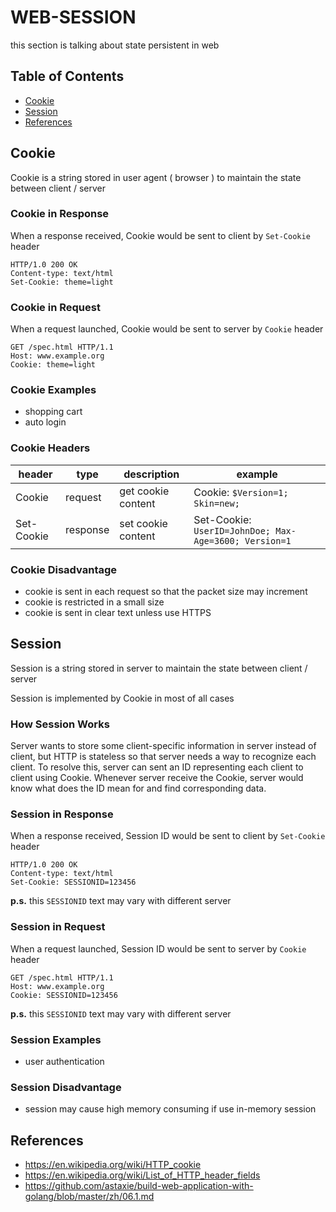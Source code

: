 # WEB-SESSION

this section is talking about state persistent in web

## Table of Contents
- [Cookie](#Cookie)
- [Session](#Session)
- [References](#References)

## Cookie
Cookie is a string stored in user agent ( browser ) to maintain the state between client / server

### Cookie in Response
When a response received, Cookie would be sent to client by `Set-Cookie` header

    HTTP/1.0 200 OK
    Content-type: text/html
    Set-Cookie: theme=light

### Cookie in Request
When a request launched, Cookie would be sent to server by `Cookie` header

    GET /spec.html HTTP/1.1
    Host: www.example.org
    Cookie: theme=light

### Cookie Examples
- shopping cart
- auto login

### Cookie Headers
header      |  type      | description | example
-----       |  -------   | ----------- | ----
Cookie      | request    | get cookie content | Cookie: `$Version=1; Skin=new;`
Set-Cookie  | response   | set cookie content | Set-Cookie: `UserID=JohnDoe; Max-Age=3600; Version=1`

### Cookie Disadvantage
- cookie is sent in each request so that the packet size may increment
- cookie is restricted in a small size
- cookie is sent in clear text unless use HTTPS

## Session
Session is a string stored in server to maintain the state between client / server

Session is implemented by Cookie in most of all cases

### How Session Works
Server wants to store some client-specific information in server instead of client,
but HTTP is stateless so that server needs a way to recognize each client.
To resolve this, server can sent an ID representing each client to client using Cookie.
Whenever server receive the Cookie, server would know what does the ID mean for and find corresponding data.

### Session in Response
When a response received, Session ID would be sent to client by `Set-Cookie` header

    HTTP/1.0 200 OK
    Content-type: text/html
    Set-Cookie: SESSIONID=123456

**p.s.** this `SESSIONID` text may vary with different server

### Session in Request
When a request launched, Session ID would be sent to server by `Cookie` header

    GET /spec.html HTTP/1.1
    Host: www.example.org
    Cookie: SESSIONID=123456

**p.s.** this `SESSIONID` text may vary with different server

### Session Examples
- user authentication

### Session Disadvantage
- session may cause high memory consuming if use in-memory session

## References
- https://en.wikipedia.org/wiki/HTTP_cookie
- https://en.wikipedia.org/wiki/List_of_HTTP_header_fields
- https://github.com/astaxie/build-web-application-with-golang/blob/master/zh/06.1.md
